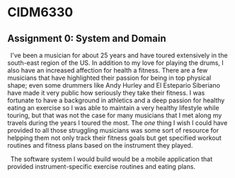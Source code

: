 # CIDM6330
## Assignment 0: **System and Domain**

&ensp;I've been a musician for about 25 years and have toured extensively in the south-east region of the US. In addition to my love for playing the drums, I also have an increased affection for health a fitness. There are a few musicians that have highlighted their passion for being in top physical shape; even some drummers like Andy Hurley and El Estepario Siberiano have made it very public how seriously they take their fitness. I was fortunate to have a background in athletics and a deep passion for healthy eating an exercise so I was able to maintain a very healthy lifestyle while touring, but that was not the case for many musicians that I met along my travels during the years I toured the most. The *one* thing I wish I could have provided to all those struggling musicians was some sort of resource for helpping them not only track their fitness goals but get specified workout routines and fitness plans based on the instrument they played. 

&ensp;The software system I would build would be a mobile application that provided instrument-specific exercise routines and eating plans. 
